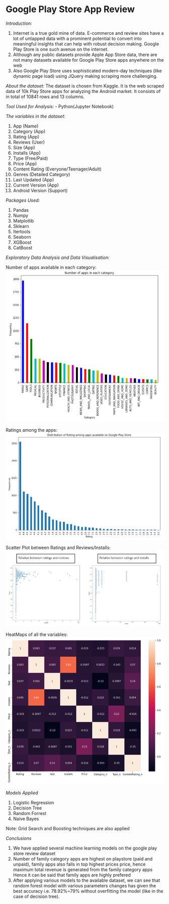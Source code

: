 # Google Play Store App Review

*Introduction:*

1) Internet is a true gold mine of data. E-commerce and review sites have a lot of untapped data with a prominent potential to convert into meaningful insights that can help with robust decision making.
Google Play Store is one such avenue on the internet.
2) Although any public datasets provide Apple App Store data, there are not many datasets available for Google Play Store apps anywhere on the web
3) Also Google Play Store uses sophisticated modern-day techniques (like dynamic page load) using JQuery making scraping more challenging.

*About the dataset:* The dataset is chosen from Kaggle. It is the web scraped data of 10k Play Store apps for analyzing the Android market. It consists of in total of 10841 rows and 13 columns.

*Tool Used for Analysis:* - Python(Jupyter Notebook)

*The variables in the dataset:*
1) App (Name)
2) Category (App)
3) Rating (App)
4) Reviews (User)
5) Size (App)
6) Installs (App)
7) Type (Free/Paid)
8) Price (App)
9) Content Rating (Everyone/Teenager/Adult)
10) Genres (Detailed Category)
11) Last Updated (App)
12) Current Version (App)
13) Android Version (Support)


*Packages Used:*
1) Pandas
2) Numpy
3) Matplotlib
4) Sklearn
5) Itertools
6) Seaborn
7) XGBoost
8) CatBoost

*Exploratory Data Analysis and Data Visualisation:*

Number of apps available in each category:
![](https://github.com/sneha1606/GooglePlayStore/blob/main/Visualisation/Number%20of%20Apps%20in%20Each%20Category.PNG)

Ratings among the apps:
![](https://github.com/sneha1606/GooglePlayStore/blob/main/Visualisation/Rating%20among%20various%20apps.PNG)

Scatter Plot between Ratings and Reviews/Installs:
![](https://github.com/sneha1606/GooglePlayStore/blob/main/Visualisation/Image3.PNG)

HeatMaps of all the variables:
![](https://github.com/sneha1606/GooglePlayStore/blob/main/Visualisation/Heatmap.PNG)

*Models Applied*
1) Logistic Regression
2) Decision Tree
3) Random Forrest
4) Naive Bayes

Note: Grid Search and Boosting techniques are also applied


*Conclusions*
1. We have applied several machine learning models on the google play store review dataset
2. Number of family category apps are highest on playstore (paid and unpaid), family apps also falls in top highest prices price, hence maximum total revenue is generated from the family category apps
Hence it can be said that family apps are highly prefered
3. After applying various models to the available dataset, we can see that random forest model with various parameters changes has given the best accuracy i.e. 78.92%~79% without overfitting the model (like in the case of decision tree).
